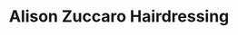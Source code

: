 ---
title: "Alison Zuccaro Hairdressing"
url: /farnham/alison-zuccaro-hairdressing/
shop: Friseur
---